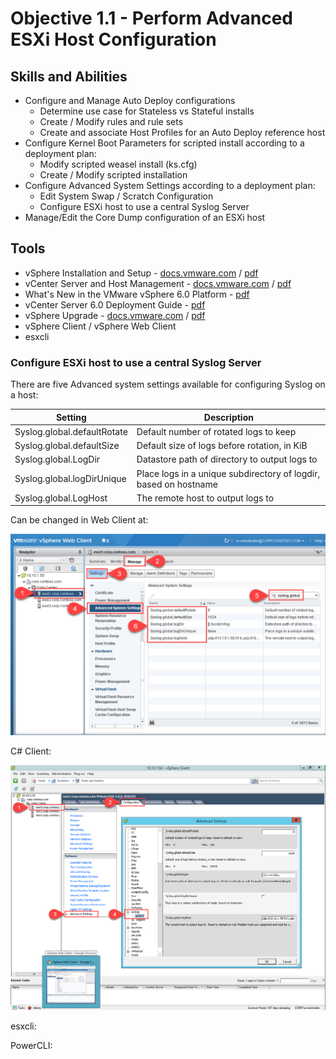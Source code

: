 # Objective 1.1 - Perform Advanced ESXi Host Configuration
## Skills and Abilities
* Configure and Manage Auto Deploy configurations
    * Determine use case for Stateless vs Stateful installs
    * Create / Modify rules and rule sets
    * Create and associate Host Profiles for an Auto Deploy reference host
* Configure Kernel Boot Parameters for scripted install according to a deployment plan:
    * Modify scripted weasel install (ks.cfg)
    * Create / Modify scripted installation
* Configure Advanced System Settings according to a deployment plan:
    * Edit System Swap / Scratch Configuration
    * Configure ESXi host to use a central Syslog Server
* Manage/Edit the Core Dump configuration of an ESXi host


## Tools
* vSphere Installation and Setup - [docs.vmware.com](https://docs.vmware.com/en/VMware-vSphere/6.0/com.vmware.vsphere.install.doc/GUID-7C9A1E23-7FCD-4295-9CB1-C932F2423C63.html) / [pdf](https://docs.vmware.com/en/VMware-vSphere/6.0/vsphere-esxi-vcenter-server-602-installation-setup-guide.pdf)
* vCenter Server and Host Management - [docs.vmware.com](https://docs.vmware.com/en/VMware-vSphere/6.0/com.vmware.vsphere.vcenterhost.doc/GUID-3B5AF2B1-C534-4426-B97A-D14019A8010F.html) / [pdf](https://docs.vmware.com/en/VMware-vSphere/6.0/vsphere-esxi-vcenter-server-602-host-management-guide.pdf)
* What's New in the VMware vSphere 6.0 Platform - [pdf](https://www.vmware.com/files/pdf/vsphere/VMware-vSphere-Platform-Whats-New.pdf)
* vCenter Server 6.0 Deployment Guide - [pdf](https://www.vmware.com/content/dam/digitalmarketing/vmware/en/pdf/techpaper/vmware-vcenter-server6-deployment-guide-white-paper.pdf)
* vSphere Upgrade - [docs.vmware.com](https://docs.vmware.com/en/VMware-vSphere/6.0/com.vmware.vsphere.upgrade.doc/GUID-18B7B4BB-C24A-49CD-AE76-13285157B29F.html) / [pdf](https://docs.vmware.com/en/VMware-vSphere/6.0/vsphere-esxi-vcenter-server-602-upgrade-guide.pdf)
* vSphere Client / vSphere Web Client
* esxcli

### Configure ESXi host to use a central Syslog Server
There are five Advanced system settings available for configuring Syslog on a host:

Setting | Description
------- | -----------
Syslog.global.defaultRotate | Default number of rotated logs to keep
Syslog.global.defaultSize | Default size of logs before rotation, in KiB
Syslog.global.LogDir | Datastore path of directory to output logs to
Syslog.global.logDirUnique | Place logs in a unique subdirectory of logdir, based on hostname
Syslog.global.LogHost | The remote host to output logs to

Can be changed in Web Client at: 

![Syslog.global](images/syslog-config-web-client.png)

C# Client:

![Syslog.global](images/syslog-config-c-client.png)

esxcli:


PowerCLI:
